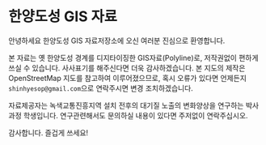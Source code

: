 # 한양도성 GIS 자료

안녕하세요 한양도성 GIS 자료저장소에 오신 여러분 진심으로 환영합니다. 

본 자료는 옛 한양도성 경계를 디지타이징한 GIS자료(Polyline)로, 저작권없이 편하게 쓰실 수 있습니다. 사사표기를 해주신다면 더욱 감사하겠습니다.
본 지도의 제작은 OpenStreetMap 지도를 참고하여 이루어졌으므로, 혹시 오류가 있다면 언제든지 `shinhyesop@gmail.com`으로 연락주시면 변경 조치하겠습니다.

자료제공자는 녹색교통진흥지역 설치 전후의 대기질 노출의 변화양상을 연구하는 박사과정 학생입니다. 연구관련해서도 문의하실 내용이 있다면 주저없이 연락주십시오.

감사합니다. 즐겁게 쓰세요!
